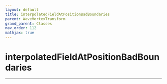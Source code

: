 ```yaml
---
layout: default
title: interpolatedFieldAtPositionBadBoundaries
parent: WaveVortexTransform
grand_parent: Classes
nav_order: 112
mathjax: true
---
```


#  interpolatedFieldAtPositionBadBoundaries




---

